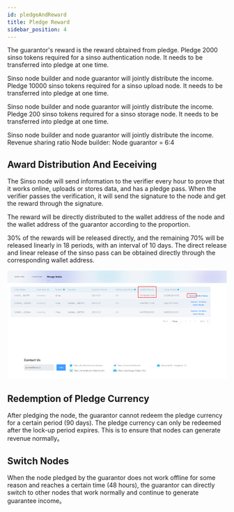 ```yaml
---
id: pledgeAndReward
title: Pledge Reward
sidebar_position: 4
---
```


The guarantor's reward is the reward obtained from pledge.
Pledge 2000 sinso tokens required for a sinso authentication node. It needs to be transferred into pledge at one time.

Sinso node builder and node guarantor will jointly distribute the income.
Pledge 10000 sinso tokens required for a sinso upload node. It needs to be transferred into pledge at one time.

Sinso node builder and node guarantor will jointly distribute the income.
Pledge 200 sinso tokens required for a sinso storage node. It needs to be transferred into pledge at one time.

Sinso node builder and node guarantor will jointly distribute the income.
Revenue sharing ratio Node builder: Node guarantor = 6:4

## Award Distribution And Eeceiving

The Sinso node will send information to the verifier every hour to prove that it works online, uploads or stores data, and has a pledge pass. When the verifier passes the verification, it will send the signature to the node and get the reward through the signature.

The reward will be directly distributed to the wallet address of the node and the wallet address of the guarantor according to the proportion.

30% of the rewards will be released directly, and the remaining 70% will be released linearly in 18 periods, with an interval of 10 days. The direct release and linear release of the sinso pass can be obtained directly through the corresponding wallet address.

![Coinlist ](../img/pleg1.jpg)

## Redemption of Pledge Currency

After pledging the node, the guarantor cannot redeem the pledge currency for a certain period (90 days). The pledge currency can only be redeemed after the lock-up period expires. This is to ensure that nodes can generate revenue normally。

## Switch Nodes

When the node pledged by the guarantor does not work offline for some reason and reaches a certain time (48 hours), the guarantor can directly switch to other nodes that work normally and continue to generate guarantee income。

